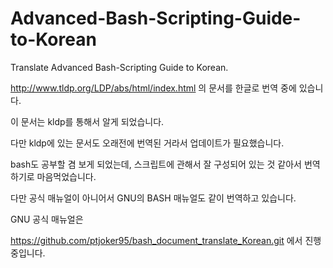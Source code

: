 # Advanced-Bash-Scripting-Guide-to-Korean
Translate Advanced Bash-Scripting Guide to Korean.

http://www.tldp.org/LDP/abs/html/index.html
의 문서를 한글로 번역 중에 있습니다.

이 문서는 kldp를 통해서 알게 되었습니다.

다만 kldp에 있는 문서도 오래전에 번역된 거라서 업데이트가 필요했습니다.

bash도 공부할 겸 보게 되었는데, 스크립트에 관해서 잘 구성되어 있는 것 같아서 번역하기로 마음먹었습니다.

다만 공식 매뉴얼이 아니어서 GNU의 BASH 매뉴얼도 같이 번역하고 있습니다.

GNU 공식 매뉴얼은 

https://github.com/ptjoker95/bash_document_translate_Korean.git
에서 진행중입니다.

